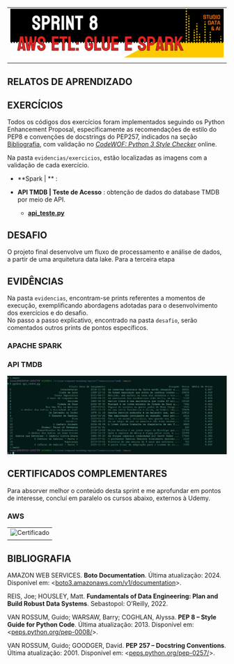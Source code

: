 #

||
|---|
|![Banner](/assets/banner-sprint8.png)|
||

## RELATOS DE APRENDIZADO

## EXERCÍCIOS

Todos os códigos dos exercícios foram implementados seguindo os Python Enhancement Proposal, especificamente as recomendações de estilo do PEP8 e convenções de docstrings do PEP257, indicados na seção [Bibliografia](#bibliografia), com validação no [*CodeWOF: Python 3 Style Checker*](https://www.codewof.co.nz/style/python3/) online.

Na pasta `evidencias/exercicios`, estão localizadas as imagens com a validação de cada exercício.

* **Spark | ** : 

* **API TMDB | Teste de Acesso** : obtenção de dados do database TMDB por meio de API.
  * [**api_teste.py**](./exercicios/tmdb/api_teste.py)

## DESAFIO

O projeto final desenvolve um fluxo de processamento e análise de dados, a partir de uma arquitetura data lake. Para a terceira etapa

## EVIDÊNCIAS

Na pasta `evidencias`, encontram-se prints referentes a momentos de execução, exemplificando abordagens adotadas para o desenvolvimento dos exercícios e do desafio.  
No passo a passo explicativo, encontrado na pasta `desafio`, serão comentados outros prints de pontos específicos.

### APACHE SPARK

### API TMDB

![Script Dados API](./evidencias/exercicios/1-tmdb-filmes.png)

## CERTIFICADOS COMPLEMENTARES

Para absorver melhor o conteúdo desta sprint e me aprofundar em pontos de interesse, concluí em paralelo os cursos abaixo, externos à Udemy.

### AWS

| |
|---|
|![Certificado](./certificados/)|
||

## BIBLIOGRAFIA

AMAZON WEB SERVICES. **Boto Documentation**. Última atualização: 2024. Disponível em: <[boto3.amazonaws.com/v1/documentation](https://boto3.amazonaws.com/v1/documentation/api/latest/index.html)>.

REIS, Joe; HOUSLEY, Matt. **Fundamentals of Data Engineering: Plan and Build Robust Data Systems**. Sebastopol: O’Reilly, 2022.

VAN ROSSUM, Guido; WARSAW, Barry; COGHLAN, Alyssa. **PEP 8 – Style Guide for Python Code**. Última atualização: 2013. Disponível em: <[peps.python.org/pep-0008/](https://peps.python.org/pep-0008/)>.  

VAN ROSSUM, Guido; GOODGER, David. **PEP 257 – Docstring Conventions**. Última atualização: 2001. Disponível em: <[peps.python.org/pep-0257/](https://peps.python.org/pep-0257/)>.

